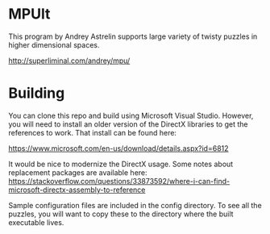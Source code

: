 # MPUlt
This program by Andrey Astrelin supports large variety of twisty puzzles in higher dimensional spaces.

http://superliminal.com/andrey/mpu/

# Building
You can clone this repo and build using Microsoft Visual Studio.  However, you will need to install an older version of the DirectX libraries to get the references to work.  That install can be found here:

https://www.microsoft.com/en-us/download/details.aspx?id=6812

It would be nice to modernize the DirectX usage.  Some notes about replacement packages are available here:
https://stackoverflow.com/questions/33873592/where-i-can-find-microsoft-directx-assembly-to-reference

Sample configuration files are included in the config directory.  To see all the puzzles, you will want to copy these to the directory where the built executable lives.